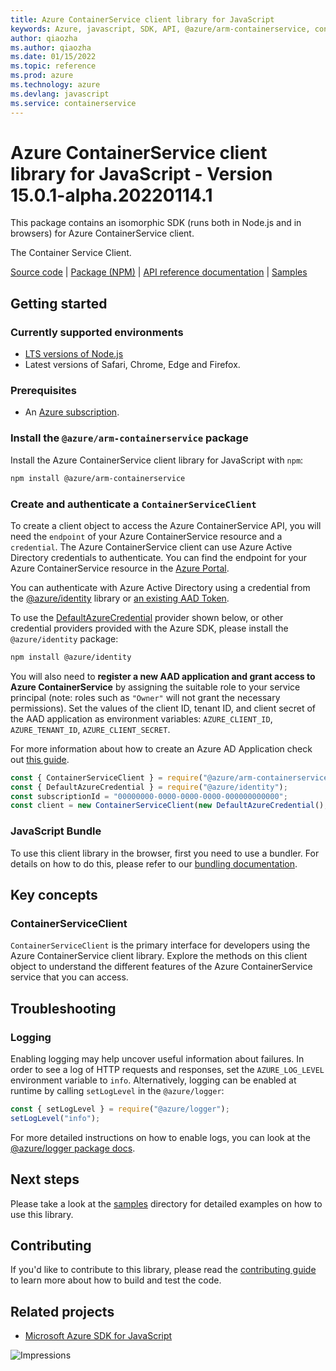 ```yaml
---
title: Azure ContainerService client library for JavaScript
keywords: Azure, javascript, SDK, API, @azure/arm-containerservice, containerservice
author: qiaozha
ms.author: qiaozha
ms.date: 01/15/2022
ms.topic: reference
ms.prod: azure
ms.technology: azure
ms.devlang: javascript
ms.service: containerservice
---
```

# Azure ContainerService client library for JavaScript - Version 15.0.1-alpha.20220114.1 


This package contains an isomorphic SDK (runs both in Node.js and in browsers) for Azure ContainerService client.

The Container Service Client.

[Source code](https://github.com/Azure/azure-sdk-for-js/tree/main/sdk/containerservice/arm-containerservice) |
[Package (NPM)](https://www.npmjs.com/package/@azure/arm-containerservice) |
[API reference documentation](https://docs.microsoft.com/javascript/api/@azure/arm-containerservice) |
[Samples](https://github.com/Azure-Samples/azure-samples-js-management)

## Getting started

### Currently supported environments

- [LTS versions of Node.js](https://nodejs.org/about/releases/)
- Latest versions of Safari, Chrome, Edge and Firefox.

### Prerequisites

- An [Azure subscription][azure_sub].

### Install the `@azure/arm-containerservice` package

Install the Azure ContainerService client library for JavaScript with `npm`:

```bash
npm install @azure/arm-containerservice
```

### Create and authenticate a `ContainerServiceClient`

To create a client object to access the Azure ContainerService API, you will need the `endpoint` of your Azure ContainerService resource and a `credential`. The Azure ContainerService client can use Azure Active Directory credentials to authenticate.
You can find the endpoint for your Azure ContainerService resource in the [Azure Portal][azure_portal].

You can authenticate with Azure Active Directory using a credential from the [@azure/identity][azure_identity] library or [an existing AAD Token](https://github.com/Azure/azure-sdk-for-js/blob/master/sdk/identity/identity/samples/AzureIdentityExamples.md#authenticating-with-a-pre-fetched-access-token).

To use the [DefaultAzureCredential][defaultazurecredential] provider shown below, or other credential providers provided with the Azure SDK, please install the `@azure/identity` package:

```bash
npm install @azure/identity
```

You will also need to **register a new AAD application and grant access to Azure ContainerService** by assigning the suitable role to your service principal (note: roles such as `"Owner"` will not grant the necessary permissions).
Set the values of the client ID, tenant ID, and client secret of the AAD application as environment variables: `AZURE_CLIENT_ID`, `AZURE_TENANT_ID`, `AZURE_CLIENT_SECRET`.

For more information about how to create an Azure AD Application check out [this guide](https://docs.microsoft.com/azure/active-directory/develop/howto-create-service-principal-portal).

```javascript
const { ContainerServiceClient } = require("@azure/arm-containerservice");
const { DefaultAzureCredential } = require("@azure/identity");
const subscriptionId = "00000000-0000-0000-0000-000000000000";
const client = new ContainerServiceClient(new DefaultAzureCredential(), subscriptionId);
```


### JavaScript Bundle
To use this client library in the browser, first you need to use a bundler. For details on how to do this, please refer to our [bundling documentation](https://aka.ms/AzureSDKBundling).

## Key concepts

### ContainerServiceClient

`ContainerServiceClient` is the primary interface for developers using the Azure ContainerService client library. Explore the methods on this client object to understand the different features of the Azure ContainerService service that you can access.

## Troubleshooting

### Logging

Enabling logging may help uncover useful information about failures. In order to see a log of HTTP requests and responses, set the `AZURE_LOG_LEVEL` environment variable to `info`. Alternatively, logging can be enabled at runtime by calling `setLogLevel` in the `@azure/logger`:

```javascript
const { setLogLevel } = require("@azure/logger");
setLogLevel("info");
```

For more detailed instructions on how to enable logs, you can look at the [@azure/logger package docs](https://github.com/Azure/azure-sdk-for-js/tree/main/sdk/core/logger).

## Next steps

Please take a look at the [samples](https://github.com/Azure-Samples/azure-samples-js-management) directory for detailed examples on how to use this library.

## Contributing

If you'd like to contribute to this library, please read the [contributing guide](https://github.com/Azure/azure-sdk-for-js/blob/main/CONTRIBUTING.md) to learn more about how to build and test the code.

## Related projects

- [Microsoft Azure SDK for JavaScript](https://github.com/Azure/azure-sdk-for-js)

![Impressions](https://azure-sdk-impressions.azurewebsites.net/api/impressions/azure-sdk-for-js%2Fsdk%2Fcontainerservice%2Farm-containerservice%2FREADME.png)

[azure_cli]: https://docs.microsoft.com/cli/azure
[azure_sub]: https://azure.microsoft.com/free/
[azure_sub]: https://azure.microsoft.com/free/
[azure_portal]: https://portal.azure.com
[azure_identity]: https://github.com/Azure/azure-sdk-for-js/tree/main/sdk/identity/identity
[defaultazurecredential]: https://github.com/Azure/azure-sdk-for-js/tree/main/sdk/identity/identity#defaultazurecredential


